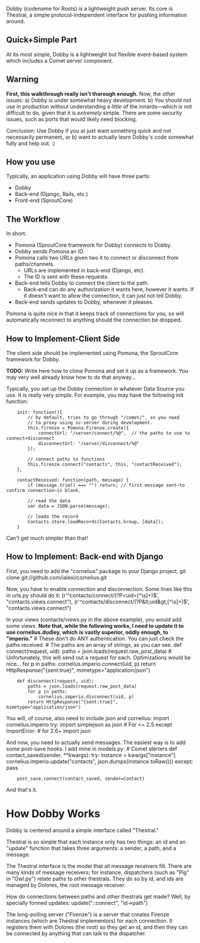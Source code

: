 Dobby (codename for Roots) is a lightweight push server.
Its core is Thestral, a simple protocol-independent interface for pushing
information around.

Quick+Simple Part
-----------------
At its most simple, Dobby is a lightweight but flexible event-based system
which includes a Comet server component.

Warning
-------
**First, this walkthrough really isn't thorough enough.**
Now, the other issues:
a) Dobby is under somewhat heavy development.
b) You should not use in production without understanding a _little_
   of the innards—which is not difficult to do, given that it is _extremely_
   simple. There are some security issues, such as ports that would likely need
   blocking.

Conclusion: Use Dobby if you a) just want something quick and not necessarily
permanent, or b) want to actually learn Dobby's code somewhat fully and 
help out. :)

How you use
-----------
Typically, an application using Dobby will have three parts:
* Dobby
* Back-end (Django, Rails, etc.)
* Front-end (SproutCore)

The Workflow
------------
In short:

* Pomona (SproutCore framework for Dobby) connects to Dobby.
* Dobby sends Pomona an ID.
* Pomona calls two URLs given two it to connect or disconnect from
  paths/channels.
	* URLs are implemented in back-end (Django, etc).
	* The ID is sent with these requests.
* Back-end tells Dobby to connect the client to the path.
	* Back-end can do any authorization it wants here, however it wants.
	  If it doesn't want to allow the connection, it can just not tell Dobby.
* Back-end sends updates to Dobby, whenever it pleases.


Pomona is quite nice in that it keeps track of connections for you, so will
automatically reconnect to anything should the connection be dropped.

How to Implement-Client Side
----------------------------
The client side should be implemented using Pomona, the SproutCore
framework for Dobby.

**TODO:** Write here how to clone Pomona and set it up as a framework.
You may very well already know how to do that anyway...

Typically, you set up the Dobby connection in whatever Data Source you use.
It is really very simple. For example, you may have the following init function:

		init: function(){
			// by default, tries to go through "/comet/", so you need
			// to proxy using sc-server during development.
			this.firenze = Pomona.Firenze.create({
				connectUrl: "/server/connect/%@",  // the paths to use to connect+disconnect
				disconnectUrl: "/server/disconnect/%@"
			});
			
			// connect paths to functions
			this.firenze.connect("contacts", this, "contactReceived");
		},
		
		contactReceived: function(path, message) {
			if (message.trim() === "") return; // first message sent—to confirm connection—is blank.
			
			// read the data
			var data = JSON.parse(message);
			
			// loada the record
			Contacts.store.loadRecords(Contacts.Group, [data]);
		}

Can't get much simpler than that!

How to Implement: Back-end with Django
--------------------------------------
First, you need to add the "cornelius" package to your Django project.
		git clone git://github.com/ialexi/cornelius.git

Now, you have to enable connection and disconnection. Some lines like this in urls.py should do it:
		(r'^contacts/connect/(?P&lt;uid&gt;[^\s]+)$', "contacts.views.connect"),
		(r'^contacts/disconnect/(?P&lt;uid&gt;[^\s]+)$', "contacts.views.connect")

In your views (contacts/views.py in the above example), you would add some views.
**Note that, while the following works, I need to update it to use cornelius.dudley, which**
**is vastly superior, oddly enough, to "imperio."**
		# These don't do ANY authentication. You can just check the paths received.
		# The paths are an array of strings, as you can see.
		def connect(request, uid):
			paths = json.loads(request.raw_post_data)
			# Unfortunately, this will send out a request for each. Optimizations would be nice...
			for p in paths:
				cornelius.imperio.connect(uid, p)
			return HttpResponse("{sent:true}", mimetype="application/json")

		def disconnect(request, uid):
			paths = json.loads(request.raw_post_data)
			for p in paths:
				cornelius.imperio.disconnect(uid, p)
			return HttpResponse("{sent:true}", mimetype="application/json")


You will, of course, also need to include json and cornelius:
		import cornelius.imperio
		try:
			import simplejson as json # For <= 2.5
		except ImportError: # for 2.6+
			import json


And now, you need to actually send messages. The easiest way is to add some post-save hooks.
I add mine in models.py:
		# Comet alerters
		def contact_saved(sender, **kwargs):
			try:
				instance = kwargs["instance"]
				cornelius.imperio.update("contacts", json.dumps(instance.toRaw()))
			except:
				pass

		post_save.connect(contact_saved, sender=Contact)


And that's it.



How Dobby Works
===============
Dobby is centered around a simple interface called "Thestral."

Thestral is so simple that each instance only has two things: an id and
an "update" function that takes three arguments: a sender, a path, and a message.

The Thestral interface is the model that all message receivers fill. There
are many kinds of message receivers; for instance, dispatchers (such as "Pig"
in "Owl.py") relate paths to other thestrals. They do so by id, and ids are
managed by Dolores, the root message receiver.

How do connections between paths and other thestrals get made? Well, by specially
formed updates:
	update("::connect", "id->path")

The long-polling server ("Firenze") is a server that creates Firenze instances
(which are Thestral implementors) for each connection. It registers them with
Dolores (the root) so they get an id, and then they can be connected by anything
that can talk to the dispatcher.



